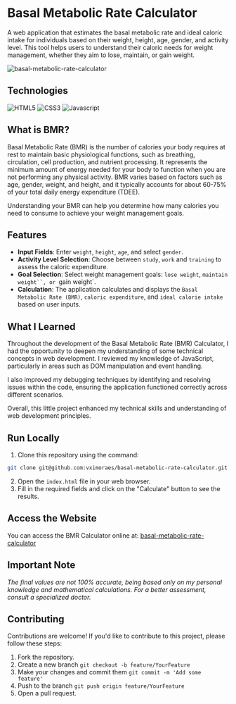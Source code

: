 # Basal Metabolic Rate Calculator
A web application that estimates the basal metabolic rate and ideal caloric intake for individuals based on their weight, height, age, gender, and activity level. This tool helps users to understand their caloric needs for weight management, whether they aim to lose, maintain, or gain weight.

![basal-metabolic-rate-calculator](https://github.com/user-attachments/assets/b7a3fac2-4b32-4892-a505-e78770494f97)

## Technologies
<img alt="HTML5" src="https://img.shields.io/badge/HTML5-E34F26?style=for-the-badge&logo=html5&logoColor=white" /> <img alt="CSS3" src="https://img.shields.io/badge/CSS3-1572B6?style=for-the-badge&logo=css3&logoColor=white" /> <img alt="Javascript" src="https://img.shields.io/badge/JavaScript-F7DF1E?style=for-the-badge&logo=JavaScript&logoColor=white" />

## What is BMR?
Basal Metabolic Rate (BMR) is the number of calories your body requires at rest to maintain basic physiological functions, such as breathing, circulation, cell production, and nutrient processing. It represents the minimum amount of energy needed for your body to function when you are not performing any physical activity. BMR varies based on factors such as age, gender, weight, and height, and it typically accounts for about 60-75% of your total daily energy expenditure (TDEE).

Understanding your BMR can help you determine how many calories you need to consume to achieve your weight management goals.


## Features
- **Input Fields**: Enter `weight`, `height`, `age`, and select `gender`.
- **Activity Level Selection**: Choose between `study`, `work` and `training` to assess the caloric expenditure.
- **Goal Selection**: Select weight management goals: `lose weight`, `maintain weight``, or `gain weight`.
- **Calculation**: The application calculates and displays the `Basal Metabolic Rate (BMR)`, `caloric expenditure`, and `ideal calorie intake` based on user inputs.


## What I Learned
Throughout the development of the Basal Metabolic Rate (BMR) Calculator, I had the opportunity to deepen my understanding of some technical concepts in web development. I reviewed my knowledge of JavaScript, particularly in areas such as DOM manipulation and event handling.

I also improved my debugging techniques by identifying and resolving issues within the code, ensuring the application functioned correctly across different scenarios.

Overall, this little project enhanced my technical skills and understanding of web development principles.

## Run Locally
1. Clone this repository using the command:
```bash
git clone git@github.com:vximoraes/basal-metabolic-rate-calculator.git
```
2. Open the `index.html` file in your web browser.
3. Fill in the required fields and click on the "Calculate" button to see the results.

## Access the Website
You can access the BMR Calculator online at: [basal-metabolic-rate-calculator](https://vximoraes.github.io/basal-metabolic-rate-calculator/)

## Important Note
*The final values ​​are not 100% accurate, being based only on my personal knowledge and mathematical calculations. For a better assessment, consult a specialized doctor.*

## Contributing
Contributions are welcome! If you'd like to contribute to this project, please follow these steps:
1. Fork the repository.
2. Create a new branch `git checkout -b feature/YourFeature`
3. Make your changes and commit them `git commit -m 'Add some feature'`
4. Push to the branch `git push origin feature/YourFeature`
5. Open a pull request.

